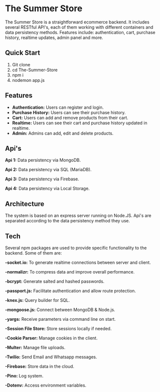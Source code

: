 # The Summer Store
The Summer Store is a straightforward ecommerce backend. It includes several RESTful API's, each of them working with different containers and data persistency methods. Features include: authentication, cart, purchase history, realtime updates, admin panel and more.

## Quick Start
1) Git clone
2) cd The-Summer-Store
2) npm i
3) nodemon app.js

## Features
- **Authentication:** Users can register and login.
- **Purchase History:** Users can see their purchase history.
- **Cart:** Users can add and remove products from their cart.
- **Realtime:** Users can see their cart and purchase history updated in realtime.
- **Admin:** Admins can add, edit and delete products.

## Api's
**Api 1:** Data persistency via MongoDB.  

**Api 2:** Data persistency via SQL (MariaDB).  

**Api 3:** Data persistency via Firebase.  

**Api 4:** Data persistency via Local Storage.  


## Architecture
The system is based on an express server running on Node.JS. Api's are separated according to the data persistency method they use.

## Tech
Several npm packages are used to provide specific functionality to the backend. Some of them are:  

**-socket.io:** To generate realtime connections between server and client.  

**-normalizr:** To compress data and improve overall performance.  

**-bcrypt:** Generate salted and hashed passwords. 

**-passport.js:** Facilitate authentication and allow route protection.  

**-knex.js:** Query builder for SQL.  

**-mongoose.js:** Connect between MongoDB & Node.js. 

**-yargs:** Receive parameters via command line on start.  

**-Session File Store:** Store sessions locally if needed.  

**-Cookie Parser:** Manage cookies in the client.  

**-Multer:** Manage file uploads.

**-Twilio:** Send Email and Whatsapp messages.

**-Firebase:** Store data in the cloud.

**-Pino:** Log system.

**-Dotenv:** Access environment variables.





